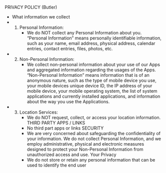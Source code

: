 PRIVACY POLICY (Butler)
- ​What information we collect
- 1. Personal Information:
      * We do NOT collect any Personal Information about you. “Personal Information” means personally identifiable information, such as your name, email address, physical address, calendar entries, contact entries, files, photos, etc.
- 2. Non-Personal Information:
      * We collect non-personal information about your use of our Apps and aggregated information regarding the usages of the Apps. “Non-Personal Information” means information that is of an anonymous nature, such as the type of mobile device you use, your mobile devices unique device ID, the IP address of your mobile device, your mobile operating system, the list of system applications and currently installed applications, and information about the way you use the Applications.
- 3. Location Services:
      * We do NOT request, collect, or access your location information.
THIRD PARTY APPS / LINKS
      * No third part apps or links
SECURITY
      * We are very concerned about safeguarding the confidentiality of your information. We do not collect Personal Information, and we employ administrative, physical and electronic measures designed to protect your Non-Personal Information from unauthorized access and use.
Your Privacy
      * We do not store or retain any personal information that can be used to identify the end user
